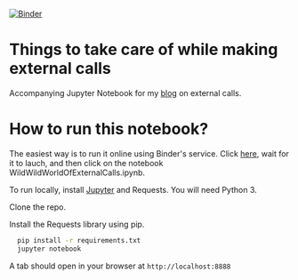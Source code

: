 [![Binder](https://mybinder.org/badge_logo.svg)](https://mybinder.org/v2/gh/abhirama/external-calls-blog/master)

Things to take care of while making external calls
==================================================
Accompanying Jupyter Notebook for my [blog](https://abhyrama.com/2020/03/31/wild-wild-world-of-external-calls/) on external calls. 

How to run this notebook?
=========================
The easiest way is to run it online using Binder's service. Click [here](https://mybinder.org/v2/gh/abhirama/external-calls-blog/master), wait for it to lauch, and then click on the notebook WildWildWorldOfExternalCalls.ipynb.

To run locally, install [Jupyter](https://jupyter.org/install) and Requests. You will need Python 3.

Clone the repo.

Install the Requests library using pip.
```bash
  pip install -r requirements.txt
  jupyter notebook
```
A tab should open in your browser at `http://localhost:8888`
